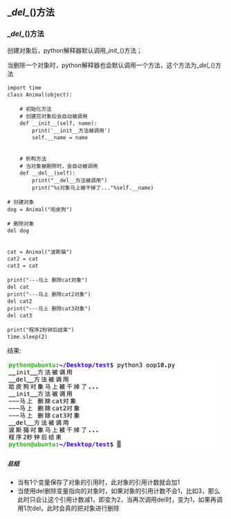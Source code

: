 ## \__del\__()方法
### \__del\__()方法
创建对象后，python解释器默认调用\__init\__()方法；

当删除一个对象时，python解释器也会默认调用一个方法，这个方法为\__del\__()方法

    import time
    class Animal(object):

        # 初始化方法
        # 创建完对象后会自动被调用
        def __init__(self, name):
            print('__init__方法被调用')
            self.__name = name


        # 析构方法
        # 当对象被删除时，会自动被调用
        def __del__(self):
            print("__del__方法被调用")
            print("%s对象马上被干掉了..."%self.__name)

    # 创建对象
    dog = Animal("哈皮狗")

    # 删除对象
    del dog


    cat = Animal("波斯猫")
    cat2 = cat
    cat3 = cat

    print("---马上 删除cat对象")
    del cat
    print("---马上 删除cat2对象")
    del cat2
    print("---马上 删除cat3对象")
    del cat3

    print("程序2秒钟后结束")
    time.sleep(2)
结果:

![alt文本](Images/Snip20161024_115.png "Title")

##### 总结
+ 当有1个变量保存了对象的引用时，此对象的引用计数就会加1
+ 当使用del删除变量指向的对象时，如果对象的引用计数不会1，比如3，那么此时只会让这个引用计数减1，即变为2，当再次调用del时，变为1，如果再调用1次del，此时会真的把对象进行删除
